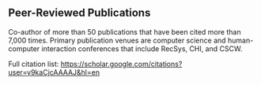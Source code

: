 Peer-Reviewed Publications
--------------------------

Co-author of more than 50 publications that have been cited more than 7,000 times.
Primary publication venues are computer science and human-computer interaction conferences that include RecSys, CHI, and CSCW.

Full citation list: <https://scholar.google.com/citations?user=y9kaCjcAAAAJ&hl=en> 
